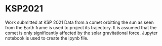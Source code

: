 # KSP2021
Work submitted at KSP 2021
Data from a comet orbitting the sun as seen from the Earth frame is used to project its trajectory. It is assumed that the comet is only significantly 
affected by the solar gravitational force. Jupyter notebook is used to create the ipynb file.
